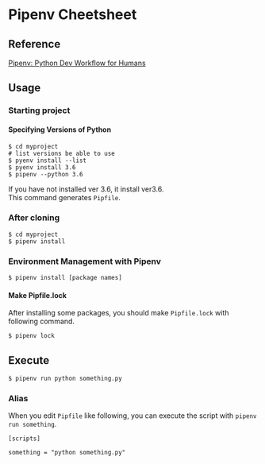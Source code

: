 # Pipenv Cheetsheet

## Reference

[Pipenv: Python Dev Workflow for Humans](https://pipenv.readthedocs.io/en/latest/)

## Usage

### Starting project

#### Specifying Versions of Python

```
$ cd myproject
# list versions be able to use
$ pyenv install --list
$ pyenv install 3.6
$ pipenv --python 3.6
```

If you have not installed ver 3.6, it install ver3.6.  
This command generates `Pipfile`.

### After cloning

```
$ cd myproject
$ pipenv install
```

### Environment Management with Pipenv

```
$ pipenv install [package names]
```

#### Make Pipfile.lock

After installing some packages, you should make `Pipfile.lock` with following command.

```
$ pipenv lock
```

## Execute

```
$ pipenv run python something.py
```

### Alias

When you edit `Pipfile` like following, you can execute the script with `pipenv run something`.

```
[scripts]

something = "python something.py"
```

